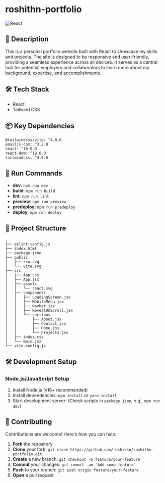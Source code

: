 # roshithn-portfolio

![React](https://img.shields.io/badge/-React-blue?logo=react&logoColor=white)

## 📝 Description

This is a personal portfolio website built with React to showcase my skills and projects. The site is designed to be responsive and user-friendly, providing a seamless experience across all devices. It serves as a central hub for potential employers and collaborators to learn more about my background, expertise, and accomplishments.

## 🛠️ Tech Stack

-  React
- Tailwind CSS


## 📦 Key Dependencies

```
@tailwindcss/vite: ^4.0.6
emailjs-com: ^3.2.0
react: ^19.0.0
react-dom: ^19.0.0
tailwindcss: ^4.0.6
```

## 🚀 Run Commands

- **dev**: `npm run dev`
- **build**: `npm run build`
- **lint**: `npm run lint`
- **preview**: `npm run preview`
- **predeploy**: `npm run predeploy`
- **deploy**: `npm run deploy`


## 📁 Project Structure

```
.
├── eslint.config.js
├── index.html
├── package.json
├── public
│   ├── rsn.svg
│   └── vite.svg
├── src
│   ├── App.css
│   ├── App.jsx
│   ├── assets
│   │   └── react.svg
│   ├── components
│   │   ├── LoadingScreen.jsx
│   │   ├── MobileMenu.jsx
│   │   ├── Navbar.jsx
│   │   ├── RevealOnScroll.jsx
│   │   └── sections
│   │       ├── About.jsx
│   │       ├── Contact.jsx
│   │       ├── Home.jsx
│   │       └── Projects.jsx
│   ├── index.css
│   └── main.jsx
└── vite.config.js
```

## 🛠️ Development Setup

### Node.js/JavaScript Setup
1. Install Node.js (v18+ recommended)
2. Install dependencies: `npm install` or `yarn install`
3. Start development server: (Check scripts in `package.json`, e.g., `npm run dev`)


## 👥 Contributing

Contributions are welcome! Here's how you can help:

1. **Fork** the repository
2. **Clone** your fork: `git clone https://github.com/roshirsn/roshithn-portfolio.git`
3. **Create** a new branch: `git checkout -b feature/your-feature`
4. **Commit** your changes: `git commit -am 'Add some feature'`
5. **Push** to your branch: `git push origin feature/your-feature`
6. **Open** a pull request
